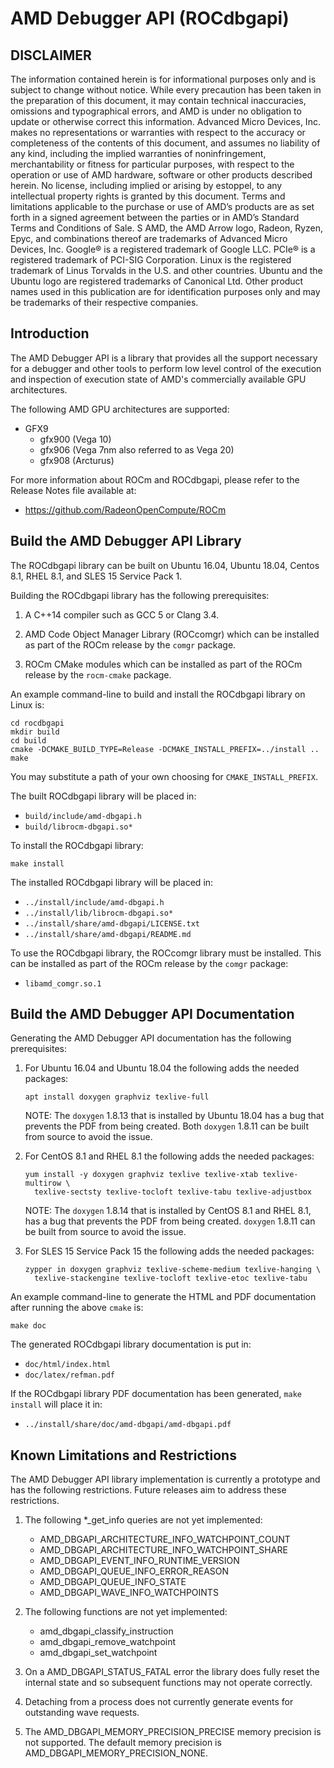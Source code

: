 AMD Debugger API (ROCdbgapi)
============================

DISCLAIMER
----------

The information contained herein is for informational purposes only and is
subject to change without notice. While every precaution has been taken in the
preparation of this document, it may contain technical inaccuracies, omissions
and typographical errors, and AMD is under no obligation to update or otherwise
correct this information.  Advanced Micro Devices, Inc. makes no representations
or warranties with respect to the accuracy or completeness of the contents of
this document, and assumes no liability of any kind, including the implied
warranties of noninfringement, merchantability or fitness for particular
purposes, with respect to the operation or use of AMD hardware, software or
other products described herein.  No license, including implied or arising by
estoppel, to any intellectual property rights is granted by this document. Terms
and limitations applicable to the purchase or use of AMD’s products are as set
forth in a signed agreement between the parties or in AMD’s Standard Terms and
Conditions of Sale. S AMD, the AMD Arrow logo, Radeon, Ryzen, Epyc, and
combinations thereof are trademarks of Advanced Micro Devices, Inc. Google® is a
registered trademark of Google LLC. PCIe® is a registered trademark of PCI-SIG
Corporation. Linux is the registered trademark of Linus Torvalds in the U.S. and
other countries. Ubuntu and the Ubuntu logo are registered trademarks of
Canonical Ltd. Other product names used in this publication are for
identification purposes only and may be trademarks of their respective
companies.

Introduction
------------

The AMD Debugger API is a library that provides all the support necessary for a
debugger and other tools to perform low level control of the execution and
inspection of execution state of AMD's commercially available GPU architectures.

The following AMD GPU architectures are supported:

- GFX9
  - gfx900 (Vega 10)
  - gfx906 (Vega 7nm also referred to as Vega 20)
  - gfx908 (Arcturus)

For more information about ROCm and ROCdbgapi, please refer to the Release Notes
file available at:

- https://github.com/RadeonOpenCompute/ROCm

Build the AMD Debugger API Library
----------------------------------

The ROCdbgapi library can be built on Ubuntu 16.04, Ubuntu 18.04, Centos 8.1,
RHEL 8.1, and SLES 15 Service Pack 1.

Building the ROCdbgapi library has the following prerequisites:

1. A C++14 compiler such as GCC 5 or Clang 3.4.

2. AMD Code Object Manager Library (ROCcomgr) which can be installed as part of
   the ROCm release by the ``comgr`` package.

3. ROCm CMake modules which can be installed as part of the ROCm release by the
   ``rocm-cmake`` package.

An example command-line to build and install the ROCdbgapi library on Linux is:

````shell
cd rocdbgapi
mkdir build
cd build
cmake -DCMAKE_BUILD_TYPE=Release -DCMAKE_INSTALL_PREFIX=../install ..
make
````

You may substitute a path of your own choosing for ``CMAKE_INSTALL_PREFIX``.

The built ROCdbgapi library will be placed in:

- ``build/include/amd-dbgapi.h``
- ``build/librocm-dbgapi.so*``

To install the ROCdbgapi library:

````shell
make install
````

The installed ROCdbgapi library will be placed in:

- ``../install/include/amd-dbgapi.h``
- ``../install/lib/librocm-dbgapi.so*``
- ``../install/share/amd-dbgapi/LICENSE.txt``
- ``../install/share/amd-dbgapi/README.md``

To use the ROCdbgapi library, the ROCcomgr library must be installed. This can
be installed as part of the ROCm release by the ``comgr`` package:

- ``libamd_comgr.so.1``

Build the AMD Debugger API Documentation
----------------------------------------

Generating the AMD Debugger API documentation has the following prerequisites:

1. For Ubuntu 16.04 and Ubuntu 18.04 the following adds the needed packages:

   ````shell
   apt install doxygen graphviz texlive-full
   ````

   NOTE: The ``doxygen`` 1.8.13 that is installed by Ubuntu 18.04 has a bug that
   prevents the PDF from being created. Both ``doxygen`` 1.8.11 can be built
   from source to avoid the issue.

2. For CentOS 8.1 and RHEL 8.1 the following adds the needed packages:

   ````shell
   yum install -y doxygen graphviz texlive texlive-xtab texlive-multirow \
     texlive-sectsty texlive-tocloft texlive-tabu texlive-adjustbox
   ````

   NOTE: The ``doxygen`` 1.8.14 that is installed by CentOS 8.1 and RHEL 8.1,
   has a bug that prevents the PDF from being created. ``doxygen`` 1.8.11 can be
   built from source to avoid the issue.

3. For SLES 15 Service Pack 15 the following adds the needed packages:

   ````shell
   zypper in doxygen graphviz texlive-scheme-medium texlive-hanging \
     texlive-stackengine texlive-tocloft texlive-etoc texlive-tabu
   ````

An example command-line to generate the HTML and PDF documentation after running
the above ``cmake`` is:

````shell
make doc
````

The generated ROCdbgapi library documentation is put in:

- ``doc/html/index.html``
- ``doc/latex/refman.pdf``

If the ROCdbgapi library PDF documentation has been generated, ``make install``
will place it in:

- ``../install/share/doc/amd-dbgapi/amd-dbgapi.pdf``

Known Limitations and Restrictions
----------------------------------

The AMD Debugger API library implementation is currently a prototype and has the
following restrictions.  Future releases aim to address these restrictions.

1.  The following *_get_info queries are not yet implemented:

    - AMD_DBGAPI_ARCHITECTURE_INFO_WATCHPOINT_COUNT
    - AMD_DBGAPI_ARCHITECTURE_INFO_WATCHPOINT_SHARE
    - AMD_DBGAPI_EVENT_INFO_RUNTIME_VERSION
    - AMD_DBGAPI_QUEUE_INFO_ERROR_REASON
    - AMD_DBGAPI_QUEUE_INFO_STATE
    - AMD_DBGAPI_WAVE_INFO_WATCHPOINTS

2.  The following functions are not yet implemented:

    - amd_dbgapi_classify_instruction
    - amd_dbgapi_remove_watchpoint
    - amd_dbgapi_set_watchpoint

3.  On a AMD_DBGAPI_STATUS_FATAL error the library does fully reset the internal
    state and so subsequent functions may not operate correctly.

4.  Detaching from a process does not currently generate events for outstanding
    wave requests.

5.  The AMD_DBGAPI_MEMORY_PRECISION_PRECISE memory precision is not supported.
    The default memory precision is AMD_DBGAPI_MEMORY_PRECISION_NONE.
